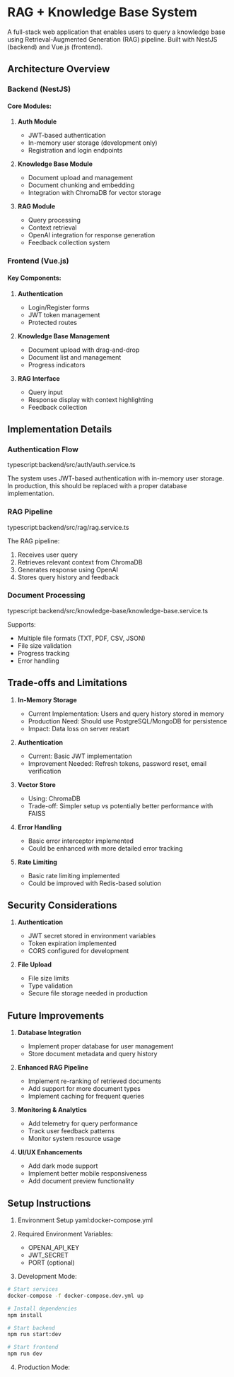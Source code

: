 # RAG + Knowledge Base System

A full-stack web application that enables users to query a knowledge base using Retrieval-Augmented Generation (RAG) pipeline. Built with NestJS (backend) and Vue.js (frontend).

## Architecture Overview

### Backend (NestJS)

#### Core Modules:
1. **Auth Module**
   - JWT-based authentication
   - In-memory user storage (development only)
   - Registration and login endpoints

2. **Knowledge Base Module**
   - Document upload and management
   - Document chunking and embedding
   - Integration with ChromaDB for vector storage

3. **RAG Module**
   - Query processing
   - Context retrieval
   - OpenAI integration for response generation
   - Feedback collection system

### Frontend (Vue.js)

#### Key Components:
1. **Authentication**
   - Login/Register forms
   - JWT token management
   - Protected routes

2. **Knowledge Base Management**
   - Document upload with drag-and-drop
   - Document list and management
   - Progress indicators

3. **RAG Interface**
   - Query input
   - Response display with context highlighting
   - Feedback collection

## Implementation Details

### Authentication Flow
typescript:backend/src/auth/auth.service.ts


The system uses JWT-based authentication with in-memory user storage. In production, this should be replaced with a proper database implementation.

### RAG Pipeline
typescript:backend/src/rag/rag.service.ts


The RAG pipeline:
1. Receives user query
2. Retrieves relevant context from ChromaDB
3. Generates response using OpenAI
4. Stores query history and feedback

### Document Processing
typescript:backend/src/knowledge-base/knowledge-base.service.ts



Supports:
- Multiple file formats (TXT, PDF, CSV, JSON)
- File size validation
- Progress tracking
- Error handling

## Trade-offs and Limitations

1. **In-Memory Storage**
   - Current Implementation: Users and query history stored in memory
   - Production Need: Should use PostgreSQL/MongoDB for persistence
   - Impact: Data loss on server restart

2. **Authentication**
   - Current: Basic JWT implementation
   - Improvement Needed: Refresh tokens, password reset, email verification

3. **Vector Store**
   - Using: ChromaDB
   - Trade-off: Simpler setup vs potentially better performance with FAISS

4. **Error Handling**
   - Basic error interceptor implemented
   - Could be enhanced with more detailed error tracking

5. **Rate Limiting**
   - Basic rate limiting implemented
   - Could be improved with Redis-based solution

## Security Considerations

1. **Authentication**
   - JWT secret stored in environment variables
   - Token expiration implemented
   - CORS configured for development

2. **File Upload**
   - File size limits
   - Type validation
   - Secure file storage needed in production

## Future Improvements

1. **Database Integration**
   - Implement proper database for user management
   - Store document metadata and query history

2. **Enhanced RAG Pipeline**
   - Implement re-ranking of retrieved documents
   - Add support for more document types
   - Implement caching for frequent queries

3. **Monitoring & Analytics**
   - Add telemetry for query performance
   - Track user feedback patterns
   - Monitor system resource usage

4. **UI/UX Enhancements**
   - Add dark mode support
   - Implement better mobile responsiveness
   - Add document preview functionality

## Setup Instructions

1. Environment Setup
yaml:docker-compose.yml


2. Required Environment Variables:
   - OPENAI_API_KEY
   - JWT_SECRET
   - PORT (optional)

3. Development Mode:
```bash
# Start services
docker-compose -f docker-compose.dev.yml up

# Install dependencies
npm install

# Start backend
npm run start:dev

# Start frontend
npm run dev
```

4. Production Mode:
